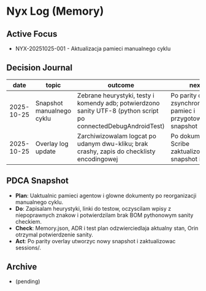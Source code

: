 # Nyx Log (Memory)

## Active Focus
- NYX-20251025-001 - Aktualizacja pamieci manualnego cyklu

## Decision Journal
| date | topic | outcome | next |
|------|-------|---------|------|
| 2025-10-25 | Snapshot manualnego cyklu | Zebrane heurystyki, testy i komendy adb; potwierdzono sanity UTF-8 (python script po connectedDebugAndroidTest) | Po parity overlay zsynchronizowac pamiec i przygotowac snapshot |
| 2025-10-25 | Overlay log update | Zarchiwizowalam logcat po udanym dwu-kliku; brak crashy, zapis do checklisty encodingowej | Po dokumentacji Scribe zaktualizowac snapshot i linki |

## PDCA Snapshot
- **Plan**: Uaktualnic pamieci agentow i glowne dokumenty po reorganizacji manualnego cyklu.
- **Do**: Zapisalam heurystyki, linki do testow, oczyscilam wpisy z niepoprawnych znakow i potwierdzilam brak BOM pythonowym sanity checkiem.
- **Check**: Memory.json, ADR i test plan odzwierciedlaja aktualny stan, Orin otrzymal potwierdzenie sanity.
- **Act**: Po parity overlay utworzyc nowy snapshot i zaktualizowac sessions/.

## Archive
- (pending)
